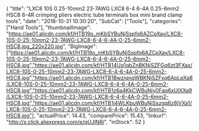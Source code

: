{
	"title": "LXC8 10S 0.25-10mm2 23-7AWG LXC8 6-4 6-4A 0.25-6mm2 HSC8 6-4R crimping pliers electric tube terminals box mini brand clamp tools",
	"date": "2018-10-31 10:30:20",
	"SubCat": ["Tools"],
	"categories": ["Hand Tools"],
	"thumbnailImage": "https://ae01.alicdn.com/kf/HTB19o_mKbSYBuNjSspfq6AZCpXav/LXC8-10S-0-25-10mm2-23-7AWG-LXC8-6-4-6-4A-0-25-6mm2-HSC8.jpg_220x220.jpg",
	"BigImage": ["https://ae01.alicdn.com/kf/HTB19o_mKbSYBuNjSspfq6AZCpXav/LXC8-10S-0-25-10mm2-23-7AWG-LXC8-6-4-6-4A-0-25-6mm2-HSC8.jpg","https://ae01.alicdn.com/kf/HTB14Uq1qbZnBKNjSZFGq6zt3FXax/LXC8-10S-0-25-10mm2-23-7AWG-LXC8-6-4-6-4A-0-25-6mm2-HSC8.jpg","https://ae01.alicdn.com/kf/HTB1BwziqnqWBKNjSZFxq6ApLpXa8/LXC8-10S-0-25-10mm2-23-7AWG-LXC8-6-4-6-4A-0-25-6mm2-HSC8.jpg","https://ae01.alicdn.com/kf/HTB1z6a4KkCWBuNjy0Faq6xUlXXa9/LXC8-10S-0-25-10mm2-23-7AWG-LXC8-6-4-6-4A-0-25-6mm2-HSC8.jpg","https://ae01.alicdn.com/kf/HTB1j4WLKbuWBuNjSszgq6z8jVXa1/LXC8-10S-0-25-10mm2-23-7AWG-LXC8-6-4-6-4A-0-25-6mm2-HSC8.jpg"],
	"actualPrice": 14.43,
	"comparePrice": 15.43,
	"linkurl": "http://s.click.aliexpress.com/e/qUJlNRi",
	"inStock": 52
}
